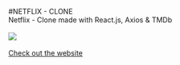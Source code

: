 #NETFLIX - CLONE
<br>Netflix - Clone made with React.js, Axios & TMDb<br><br>
<img src="https://i.imgur.com/PSsJtc5.png">
<br><br>
<a href="https://netflix-clone-347122.netlify.app/">Check out the website</a>
